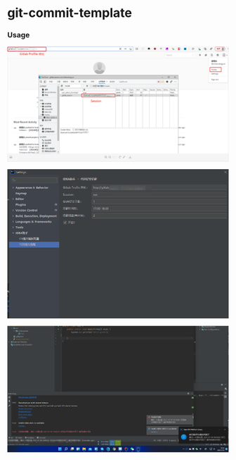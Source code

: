 # git-commit-template

### Usage

![Commit-step1](imgs/1.png)

![Commit-step1](imgs/2.png)

![Commit-step2](imgs/3.jpg)